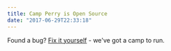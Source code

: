 ```yaml
---
title: Camp Perry is Open Source
date: "2017-06-29T22:33:18"
---
```


Found a bug? [Fix it yourself](https://github.com/backlineint/camp-perry) - we've got a camp to run.